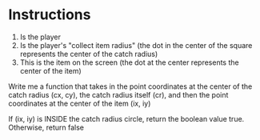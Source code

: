# Instructions

1. Is the player
2. Is the player's "collect item radius" (the dot in the center of the square represents the center of the catch radius)
3. This is the item on the screen (the dot at the center represents the center of the item)

Write me a function that takes in the point coordinates at the center of the catch radius (cx, cy), the catch radius itself (cr), and then the point coordinates at the center of the item (ix, iy)

If (ix, iy) is INSIDE the catch radius circle, return the boolean value true. Otherwise, return false
